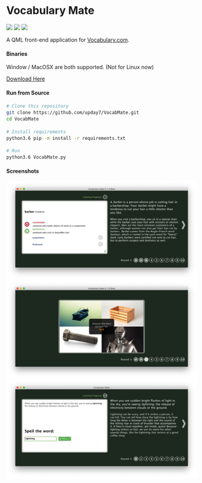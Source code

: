 # Vocabulary Mate 

![](https://img.shields.io/github/license/upday7/VocabMate.svg?style=flat-square)
![](https://img.shields.io/github/release/upday7/VocabMate.svg?style=flat-square)
![](https://img.shields.io/github/languages/top/upday7/VocabMate.svg?colorB=%2366CA5E&label=QML&style=flat-square)

A QML front-end application for [Vocabulary.com](https://www.vocabulary.com/play/).

#### Binaries
Window / MacOSX are both supported. (Not for Linux now)

[Download Here](https://github.com/upday7/VocabMate/releases)

#### Run from Source

```bash
# Clone this repository
git clone https://github.com/upday7/VocabMate.git
cd VocabMate

# Install requirements
python3.6 pip -m install -r requirements.txt

# Run
python3.6 VocabMate.py
```

#### Screenshots

![](_docs/screens/options.jpg)
![](_docs/screens/pic.jpg)
![](_docs/screens/spell.jpg)
